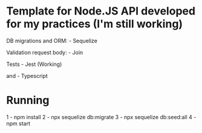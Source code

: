 
# Template for Node.JS API developed for my practices (I'm still working)

DB migrations and ORM:
    - Sequelize

Validation request body:
    - Join

Tests 
    - Jest (Working)

and 
    - Typescript

# Running 

1 - npm install
2 - npx sequelize db:migrate
3 - npx sequelize db:seed:all
4 - npm start
